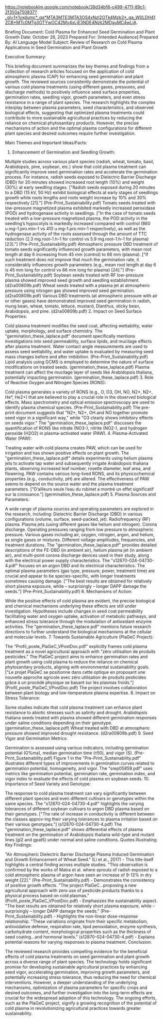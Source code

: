 https://notebooklm.google.com/notebook/39d34b18-c499-4711-89c1-2f350a750837?_gl=1*1vxdumc*_ga*MTA3MTE3MTA3OS4xNzI2OTk4Mzk3*_ga_W0LDH41ZCB*MTc0MTg3OTYwOC42My4xLjE3NDE4Nzk2MDguMC4wLjA. 

Briefing Document: Cold Plasma for Enhanced Seed Germination and Plant Growth
Date: October 26, 2023 Prepared For: [Intended Audience] Prepared By: AI Language Model Subject: Review of Research on Cold Plasma Applications in Seed Germination and Plant Growth

Executive Summary:

This briefing document summarizes the key themes and findings from a collection of research articles focused on the application of cold atmospheric plasma (CAP) for enhancing seed germination and plant growth. The reviewed sources consistently demonstrate the potential of various cold plasma treatments (using different gases, pressures, and discharge methods) to positively influence seed surface properties, germination rates, seedling vigor, growth parameters, and even stress resistance in a range of plant species. The research highlights the complex interplay between plasma parameters, seed characteristics, and observed biological effects, suggesting that optimized plasma treatments could contribute to more sustainable agricultural practices by reducing the reliance on chemical phytosanitary products. However, the precise mechanisms of action and the optimal plasma configurations for different plant species and desired outcomes require further investigation.

Main Themes and Important Ideas/Facts:

1. Enhancement of Germination and Seedling Growth:

Multiple studies across various plant species (radish, wheat, tomato, basil, Arabidopsis, pine, soybean, etc.) show that cold plasma treatment can significantly improve seed germination rates and accelerate the germination process.
For instance, radish seeds exposed to Dielectric Barrier Discharge (DBD) for 20 minutes showed increased root length (10%) and weight (30%) at early seedling stages. ["Radish seeds exposed during 20 minutes to a DBD (15 kV, 50 Hz) exhibit biological effects at early stages of seedlings growth while roots lengths and roots weight increase by 10% and 30% respectively [21]."] (Pre-Print_Sustainability.pdf)
Tomato seeds treated with low-pressure magnetized plasma exhibited markedly increased peroxidase (POD) and hydrogenase activity in seedlings. ["In the case of tomato seeds treated with a low-pressure magnetized plasma, the POD activity in the seedling’s hypocotyls is markedly increased compared with control (860 u.mg–1.pro.min–1 vs 410 u.mg–1.pro.min–1 respectively), as well as the hydrogenase activity of the roots assessed through the amount of TTC reduction (2.3 mg.root–1.h–1 for control vs 5.9 mg.root–1.h–1 for plasma) [23]."] (Pre-Print_Sustainability.pdf)
Atmospheric pressure DBD treatment of tomato seeds significantly influenced growth parameters, with mean root length at day 6 increasing from 45 mm (control) to 66 mm (plasma). ["If such treatment does not improve that much the germination rate, it considerably influences growth parameters (e.g., mean root length at day 6 is 45 mm long for control vs 66 mm long for plasma) [24]."] (Pre-Print_Sustainability.pdf)
Soybean seeds treated with RF low-pressure plasma showed improved seed growth and seedling establishment. (d2ra00809b.pdf)
Wheat seeds treated with a plasma jet at atmospheric pressure using nitrogen gas showed improved seed germination. (d2ra00809b.pdf)
Various DBD treatments (at atmospheric pressure with air or other gases) have demonstrated improved seed germination in radish, mung bean, wheat, tomato, lettuce, mustard, Dianthus, sticky bean, Arabidopsis, and pine. (d2ra00809b.pdf)
2. Impact on Seed Surface Properties:

Cold plasma treatment modifies the seed coat, affecting wettability, water uptake, morphology, and surface chemistry.
The "germination_these_laplace.pdf" document specifically mentions investigations into seed permeability, surface lipids, and mucilage effects after plasma treatment.
Water contact angle measurements are used to assess seed wettability, and water uptake is evaluated by measuring seed mass changes before and after imbibition. (Pre-Print_Sustainability.pdf)
Lipid analysis using GCMS is employed to determine the nature of surface modifications on treated seeds. (germination_these_laplace.pdf)
Plasma treatment can affect the mucilage layer of seeds like Arabidopsis thaliana, potentially impacting germination. (germination_these_laplace.pdf)
3. Role of Reactive Oxygen and Nitrogen Species (RONS):

Cold plasma generates a variety of RONS (e.g., O, O3, OH, NO, N2*, N2+, He*, He2+) that are believed to play a crucial role in the observed biological effects.
Mass spectrometry and optical emission spectroscopy are used to identify plasma chemical species. (Pre-Print_Sustainability.pdf)
The pre-print document suggests that "N2*, N2+, OH and NO together promote seed vigor in a significant way," while "O3 clearly shows inhibitory effects on seeds vigor."
The "germination_these_laplace.pdf" discusses the quantification of RONS like nitrate (NO3-), nitrite (NO2-), and hydrogen peroxide (H2O2) in plasma-activated water (PAW).
4. Plasma-Activated Water (PAW):

Treating water with cold plasma creates PAW, which can be used for irrigation and has shown positive effects on plant growth.
The "germination_these_laplace.pdf" details experiments using helium plasma jets to activate tap water and subsequently irrigate Arabidopsis thaliana plants, observing increased leaf number, rosette diameter, leaf area, and flowering.
PAW contains various long-lived RONS, and its physicochemical properties (e.g., conductivity, pH) are altered.
The effectiveness of PAW seems to depend on the source water and the plasma treatment parameters. ["D’ailleurs seule l’eau du robinet a montré un effet significatif sur la croissance."] (germination_these_laplace.pdf)
5. Plasma Sources and Parameters:

A wide range of plasma sources and operating parameters are explored in the research, including:
Dielectric Barrier Discharge (DBD) in various configurations (volume, surface, seed-packed, jet).
Radiofrequency (RF) plasma.
Plasma jets (using different gases like helium and nitrogen).
Corona discharge.
Operating pressures ranging from low pressure to atmospheric pressure.
Various gases including air, oxygen, nitrogen, argon, and helium, as single gases or mixtures.
Different voltage amplitudes, frequencies, and treatment durations.
The "germination_these_laplace.pdf" provides detailed descriptions of the FE-DBD (in ambient air), helium plasma jet (in ambient air), and multi-point corona discharge devices used in their study, along with the electrical power supply characteristics.
The "s12870-024-04730-4.pdf" focuses on an argon DBD and its electrical characteristics.
The optimal plasma parameters (gas type, pressure, power, treatment time) are crucial and appear to be species-specific, with longer treatments sometimes causing damage. ["The best results are obtained for relatively short plasma exposure, while – surprisingly – longer DAPP damage the seeds."] (Pre-Print_Sustainability.pdf)
6. Mechanisms of Action:

While the positive effects of cold plasma are evident, the precise biological and chemical mechanisms underlying these effects are still under investigation.
Hypotheses include changes in seed coat permeability facilitating water and oxygen uptake, activation of metabolic pathways, and enhanced stress tolerance through the modulation of antioxidant enzyme activities.
The "germination_these_laplace.pdf" mentions future research directions to further understand the biological mechanisms at the cellular and molecular levels.
7. Towards Sustainable Agriculture (PlaGeC Project):

The "Profil_poste_PlaGeC_VPostDoc.pdf" explicitly frames cold plasma treatment as a novel agricultural approach with "zéro utilisation de produits pesticides."
The PlaGeC project aims to enhance germination rates and plant growth using cold plasma to reduce the reliance on chemical phytosanitary products, aligning with environmental sustainability goals. ["Le projet PlaGeC se positionne dans cette optique en proposant une nouvelle approche agricole avec zéro utilisation de produits pesticides grâce à un procédé physique se basant sur les plasmas froids."] (Profil_poste_PlaGeC_VPostDoc.pdf)
The project involves collaboration between plant biology and low-temperature plasma expertise.
8. Impact on Stress Tolerance:

Some studies indicate that cold plasma treatment can enhance plant resistance to abiotic stresses such as salinity and drought.
Arabidopsis thaliana seeds treated with plasma showed different germination responses under saline conditions depending on their genotype. (germination_these_laplace.pdf)
Wheat treated with DBD at atmospheric pressure showed improved drought resistance. (d2ra00809b.pdf)
9. Seed Vigor and Germination Metrics:

Germination is assessed using various indicators, including germination potential (G%ma), median germination time (τ50), and vigor (S). (Pre-Print_Sustainability.pdf)
Figure 1 in the "Pre-Print_Sustainability.pdf" illustrates different types of improvements in germination curves related to germination potential, homogeneity, and vigor.
The "srep05859.pdf" uses metrics like germination potential, germination rate, germination index, and vigor index to evaluate the effects of cold plasma on soybean seeds.
10. Importance of Seed Variety and Genotype:

The response to cold plasma treatment can vary significantly between different plant species and even different cultivars or genotypes within the same species.
The "s12870-024-04730-4.pdf" highlights the varying tolerances of different soybean cultivars to argon DBD plasma based on their genotypes. ["The rate of increase in conductivity is different between the classes approv-ing their varying tolerances to plasma irritation based on their various genotypes."] (s12870-024-04730-4.pdf)
The "germination_these_laplace.pdf" shows differential effects of plasma treatment on the germination of Arabidopsis thaliana wild-type and mutant lines (gl2 and gpat5) under normal and saline conditions.
Quotes Illustrating Key Findings:

"Air Atmospheric Dielectric Barrier Discharge Plasma Induced Germination and Growth Enhancement of Wheat Seed." (Li et al., 2017) - This title itself highlights a central finding across multiple studies.
"This observation is confirmed by the works of Matra et al. where sprouts of radish exposed to a cold atmospheric plasma of argon have seen an increase of 9-12% in dry weight [22]." (Pre-Print_Sustainability.pdf) - Demonstrates the consistency of positive growth effects.
"The project PlaGeC...proposing a new agricultural approach with zero use of pesticide products thanks to a physical process based on cold plasmas." (Profil_poste_PlaGeC_VPostDoc.pdf) - Emphasizes the sustainability aspect.
"The best results are obtained for relatively short plasma exposure, while – surprisingly – longer DAPP damage the seeds." (Pre-Print_Sustainability.pdf) - Highlights the non-linear dose-response relationship.
"These variations originate from their specific metabolism, antioxidative defense, respiration rate, lipid peroxidation, enzyme synthesis, carbohydrate content, morphological properties such as the thickness of seed coating...and hormonal levels." (s12870-024-04730-4.pdf) - Explains potential reasons for varying responses to plasma treatment.
Conclusion:

The reviewed research provides compelling evidence for the beneficial effects of cold plasma treatments on seed germination and plant growth across a diverse range of plant species. The technology holds significant promise for developing sustainable agricultural practices by enhancing seed vigor, accelerating germination, improving growth parameters, and potentially increasing stress tolerance, thus reducing the need for chemical interventions. However, a deeper understanding of the underlying mechanisms, optimization of plasma parameters for specific crops and desired outcomes, and further investigation into the long-term effects are crucial for the widespread adoption of this technology. The ongoing efforts, such as the PlaGeC project, signify a growing recognition of the potential of cold plasma in revolutionizing agricultural practices towards greater sustainability.